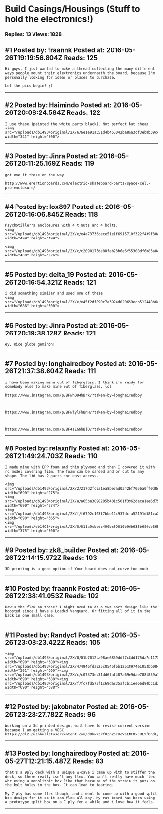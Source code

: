 # Build Casings/Housings (Stuff to hold the electronics!)

### Replies: 13 Views: 1828

## \#1 Posted by: fraannk Posted at: 2016-05-26T19:19:56.804Z Reads: 125

```
Hi guys, I just wanted to make a thread collecting the many different ways people mount their electronics underneath the board, because I'm personally looking for ideas or places to purchase. 

Let the pics begin! ;)
```

---
## \#2 Posted by: Haimindo Posted at: 2016-05-26T20:08:24.584Z Reads: 122

```
I use these (painted the white parts black). Not perfect but cheap 
<img src="/uploads/db1493/original/2X/6/6e1e91a351d4b455042ba8aa3cf3eb8b39c4bee5.jpeg" width="341" height="500">
```

---
## \#3 Posted by: Jinra Posted at: 2016-05-26T20:11:25.169Z Reads: 119

```
got one it these on the way

http://www.enertionboards.com/electric-skateboard-parts/space-cell-pro-enclosure/
```

---
## \#4 Posted by: lox897 Posted at: 2016-05-26T20:16:06.845Z Reads: 118

```
Psychotiller's enclosures with 4 t nuts and 4 bolts.
<img src="/uploads/db1493/original/2X/e/e4a73736cece51e1f6915710f322f439f30a3280.jpeg" width="499" height="499">

<img src="/uploads/db1493/original/2X/c/c2090175de88fab23b6e6f55308df6b83a048eb9.jpeg" width="400" height="226">
```

---
## \#5 Posted by: delta_19 Posted at: 2016-05-26T20:16:54.321Z Reads: 121

```
i did something similar and used one of these
<img src="/uploads/db1493/original/2X/e/e45f2df890c7a3924d020659ecb512448b6cd8b3.jpg" width="686" height="500">
```

---
## \#6 Posted by: Jinra Posted at: 2016-05-26T20:19:38.128Z Reads: 121

```
ey, nice globe geminon!
```

---
## \#7 Posted by: longhairedboy Posted at: 2016-05-26T21:37:38.604Z Reads: 111

```
i have been making mine out of fiberglass. I think i'm ready for somebody else to make mine out of fiberglass. lol

https://www.instagram.com/p/BFwhO94hBrk/?taken-by=longhairedboy



https://www.instagram.com/p/BFwlylFhBnH/?taken-by=longhairedboy



https://www.instagram.com/p/BF4sEGNhBjO/?taken-by=longhairedboy
```

---
## \#8 Posted by: relaxnfly Posted at: 2016-05-26T21:49:24.703Z Reads: 110

```
I made mine with EPP foam and thin plywood and then I covered it with rc model covering film. The foam can be sanded and or cut to any shape. The lid has 2 parts for east access.  

<img src="/uploads/db1493/original/2X/2/217d2fc7a1ea8be3ad0342bf7056a0ff0d8d8b81.jpeg" width="690" height="275">
<img src="/uploads/db1493/original/2X/a/a65ba3898285b401c501f3962daca1ee6d755c8f.jpeg" width="690" height="374">
<img src="/uploads/db1493/original/2X/f/f6792c103f7bbe12c937dcfa52191d581ca29e42.jpeg" width="690" height="365">
<img src="/uploads/db1493/original/2X/8/811a9cbddc490bcf9810b9db633b680cb86bc2a7.jpeg" width="375" height="500">
```

---
## \#9 Posted by: zk8_builder Posted at: 2016-05-26T22:14:15.972Z Reads: 103

```
3D printing is a good option if Your board does not curve too much
```

---
## \#10 Posted by: fraannk Posted at: 2016-05-26T22:38:41.053Z Reads: 102

```
How's the flex on these? I might need to do a two part design like the boosted since i have a Loaded Vanguard. Or fitting all of it in the back in one small case.
```

---
## \#11 Posted by: Randyc1 Posted at: 2016-05-26T23:08:23.422Z Reads: 105

```
<img src="/uploads/db1493/original/2X/0/01b7012ba98ae6869ddf7c8dd175da7c11738bbd.jpg" width="690" height="388"><img src="/uploads/db1493/original/2X/4/4946fda225c0545f6b12518974e1053bb0848135.jpg" width="281" height="500"><img src="/uploads/db1493/original/2X/c/c07373ec31dd6faf487a69e9dae7881859a193b5.jpg" width="690" height="388"><img src="/uploads/db1493/original/2X/f/fc7fd572f1c69da235afcb11ee66d94bc1d36659.jpg" width="690" height="388">
```

---
## \#12 Posted by: jakobnator Posted at: 2016-05-26T23:28:27.782Z Reads: 96

```
Working on a 3d printed design, will have to revise current version because I am getting a VESC
https://dl2.pushbulletusercontent.com/dBhwrzrf8Zn2ocHeVsENFRxJUL9f8hdL/IMG_20160525_012252.jpg
```

---
## \#13 Posted by: longhairedboy Posted at: 2016-05-27T12:21:15.487Z Reads: 83

```
that's a 9ply deck with a unique w-cave i came up with to stiffen the deck, so there really isn't any flex. You can't really have much flex whr using a monolithic box like that because of the strain it puts on the bolt holes in the box. It can lead to tearing. 

My 7 ply has some flex though, and i want to come up with a good split box design for it so it can flex all day. My rat board has been using a prototype split box on a 7 ply for a while and i love how it feels.
```

---
